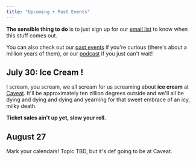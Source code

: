 ```yaml
---
title: "Upcoming + Past Events"
---
```


**The sensible thing to do** is to just sign up for our [email list](http://brooklynbrainery.us1.list-manage.com/subscribe?u=5c81d74eb694f7170e8582d6f&id=98e99fa109) to know when this stuff comes out.

You can also check out our [past events](/events/past) if you're curious (there's about a million years of them), or our [podcast](/podcast/) if you just can't wait! 

## July 30: Ice Cream !

I scream, you scream, we all scream for us screaming about **ice cream** at [Caveat](http://caveat.nyc/). It'll be approximately ten zillion degrees outside and we'll all be dying and dying and dying and yearning for that sweet embrace of an icy, milky death.

**Ticket sales ain't up yet, slow your roll.**

## August 27

Mark your calendars! Topic TBD, but it's def going to be at Caveat.